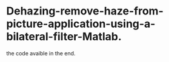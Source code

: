 # Dehazing-remove-haze-from-picture-application-using-a-bilateral-filter-Matlab.


the code avaible in the end.
